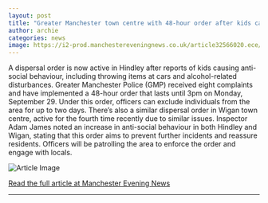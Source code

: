 ```yaml
---
layout: post
title: "Greater Manchester town centre with 48-hour order after kids cause chaos"
author: archie
categories: news
image: https://i2-prod.manchestereveningnews.co.uk/article32566020.ece/ALTERNATES/s1200/0_100120wigan6.jpg
---
```

A dispersal order is now active in Hindley after reports of kids causing anti-social behaviour, including throwing items at cars and alcohol-related disturbances. Greater Manchester Police (GMP) received eight complaints and have implemented a 48-hour order that lasts until 3pm on Monday, September 29. Under this order, officers can exclude individuals from the area for up to two days. There’s also a similar dispersal order in Wigan town centre, active for the fourth time recently due to similar issues. Inspector Adam James noted an increase in anti-social behaviour in both Hindley and Wigan, stating that this order aims to prevent further incidents and reassure residents. Officers will be patrolling the area to enforce the order and engage with locals.

![Article Image](https://i2-prod.manchestereveningnews.co.uk/article32566020.ece/ALTERNATES/s1200/0_100120wigan6.jpg)

[Read the full article at Manchester Evening News](https://www.manchestereveningnews.co.uk/news/greater-manchester-news/greater-manchester-town-centre-48-32566021)

---

